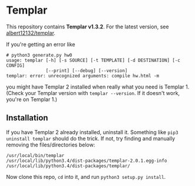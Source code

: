 Templar
=======

This repository contains **Templar v1.3.2**. For the latest version, see [albert12132/templar](https://github.com/albert12132/templar).

If you're getting an error like

```
# python3 generate.py hw0
usage: templar [-h] [-s SOURCE] [-t TEMPLATE] [-d DESTINATION] [-c CONFIG]
               [--print] [--debug] [--version]
templar: error: unrecognized arguments: compile hw.html -m
```

you might have Templar 2 installed when really what you need is Templar 1. (Check your Templar version with `templar --version`. If it doesn't work, you're on Templar 1.)

## Installation

If you have Templar 2 already installed, uninstall it. Something like `pip3 uninstall templar` should do the trick. If not, try finding and manually removing the files/directories below:

```
/usr/local/bin/templar
/usr/local/lib/python3.4/dist-packages/templar-2.0.1.egg-info
/usr/local/lib/python3.4/dist-packages/templar/
```

Now clone this repo, `cd` into it, and run `python3 setup.py install`.
